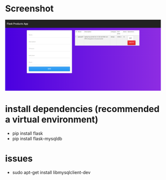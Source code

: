 # Screenshot
![](docs/screenshot.png)

# install dependencies (recommended a virtual environment)
- pip install flask
- pip install flask-mysqldb

# issues
- sudo apt-get install libmysqlclient-dev
